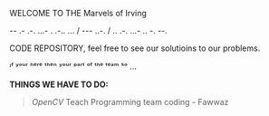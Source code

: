 WELCOME TO THE Marvels of Irving

-- .- .-. ...- . .-.. ... / --- ..-. / .. .-. ...- .. -. --.
 
CODE REPOSITORY, feel free to see our solutioins to our problems.

ᶦᶠ ʸᵒᵘʳ ʰᵉʳᵉ ᵗʰᵉⁿ ʸᵒᵘʳ ᵖᵃʳᵗ ᵒᶠ ᵗʰᵉ ᵗᵉᵃᵐ ˢᵒ ...

**THINGS WE HAVE TO DO:**

> *OpenCV*
>  Teach Programming team coding - Fawwaz
> 
> 
